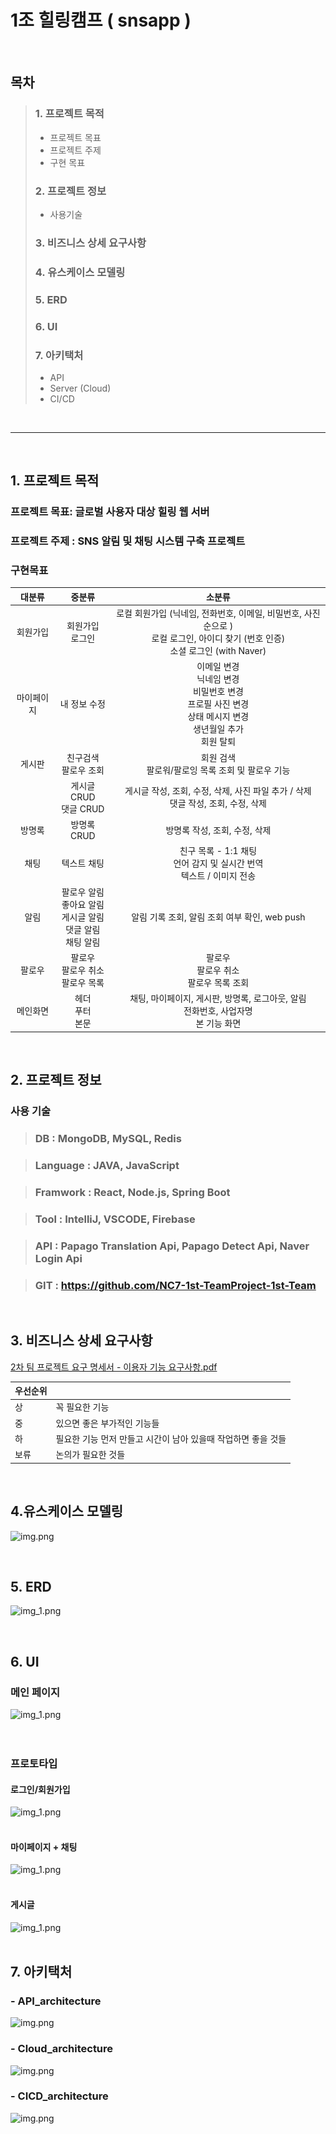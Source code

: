 # 1조 힐링캠프 ( snsapp )
<br/>

## 목차

>### 1. 프로젝트 목적
>   - 프로젝트 목표
>   - 프로젝트 주제
>   - 구현 목표
>### 2. 프로젝트 정보
>   - 사용기술
>### 3. 비즈니스 상세 요구사항
>### 4. 유스케이스 모델링
>### 5. ERD
>### 6. UI
>### 7. 아키택처
>   - API
>   - Server (Cloud)
>   - CI/CD
<br/>

---
</br>

## 1. 프로젝트 목적
### 프로젝트 목표: 글로벌 사용자 대상 힐링 웹 서버
### 프로젝트 주제 : SNS 알림 및 채팅 시스템 구축 프로젝트
### 구현목표

|  대분류  |                         중분류                         |                                              소분류                                           |
|:-----:|:---------------------------------------------------:|:------------------------------------------------------------------------------------------:|
| 회원가입  |                    회원가입<br/>로그인                     |  로컬 회원가입 (닉네임, 전화번호, 이메일, 비밀번호, 사진 순으로 )<br/>로컬 로그인, 아이디 찾기 (번호 인증)<br/> 소셜 로그인 (with Naver) |
| 마이페이지 |                    내 정보 수정<br/>                     |       이메일 변경<br/>닉네임 변경<br/>비밀번호 변경<br/>프로필 사진 변경 <br/>상태 메시지 변경<br/>생년월일 추가<br/>회원 탈퇴     |
|  게시판  |                   친구검색<br/>팔로우 조회                   |                               회원 검색<br/> 팔로워/팔로잉 목록 조회 및 팔로우 기능                            |
|       |                게시글 CRUD<br/>댓글 CRUD                 |           게시글 작성, 조회, 수정, 삭제, 사진 파일 추가 / 삭제 <br/> 댓글 작성, 조회, 수정, 삭제                                                                               |
|  방명록  |                      방명록 CRUD                       |                               방명록 작성, 조회, 수정, 삭제                                                             |
|  채팅   |                       텍스트 채팅                        |                            친구 목록 - 1:1 채팅<br/>언어 감지 및 실시간 번역<br/>텍스트 / 이미지 전송                                                                |
|  알림   |  팔로우 알림<br/>좋아요 알림<br/>게시글 알림<br/>댓글 알림<br/>채팅 알림   |           알림 기록 조회, 알림 조회 여부 확인, web push                                                                                 |
|  팔로우  |             팔로우<br/>팔로우 취소<br/>팔로우 목록	              |                   팔로우<br/>팔로우 취소<br/>팔로우 목록 조회                                                                         |
| 메인화면  |                  헤더<br/>푸터<br/>본문	                  |                 채팅, 마이페이지, 게시판, 방명록, 로그아웃, 알림<br/>전화번호, 사업자명<br/>본 기능 화면|

<br/>

## 2. 프로젝트 정보
### 사용 기술
> ### DB : MongoDB, MySQL, Redis

> ### Language : JAVA, JavaScript

> ### Framwork :  React, Node.js, Spring Boot

> ### Tool : IntelliJ, VSCODE, Firebase

> ### API :  Papago Translation Api, Papago Detect Api, Naver Login Api

> ### GIT : https://github.com/NC7-1st-TeamProject-1st-Team

<br/>

## 3. 비즈니스 상세 요구사항

[2차 팀 프로젝트 요구 명세서 - 이용자 기능 요구사항.pdf](2%EC%B0%A8%20%ED%8C%80%20%ED%94%84%EB%A1%9C%EC%A0%9D%ED%8A%B8%20%EC%9A%94%EA%B5%AC%20%EB%AA%85%EC%84%B8%EC%84%9C%20-%20%EC%9D%B4%EC%9A%A9%EC%9E%90%20%EA%B8%B0%EB%8A%A5%20%EC%9A%94%EA%B5%AC%EC%82%AC%ED%95%AD.pdf)


| 우선순위 |                                     |
|------|-------------------------------------|
| 상    | 꼭 필요한 기능                            |
| 중    | 있으면 좋은 부가적인 기능들                     |
| 하    | 필요한 기능 먼저 만들고 시간이 남아 있을때 작업하면 좋을 것들 |
| 보류   | 논의가 필요한 것들                          |

<br/>

## 4.유스케이스 모델링
![img.png](./docs/image/2nd_usecase.png)

<br/>

## 5. ERD
![img_1.png](./docs/image/ERD.png)

<br/>

## 6. UI
### 메인 페이지
![img_1.png](./docs/image/UI1.png)
<br/><br/><br/>

### 프로토타입
#### 로그인/회원가입
![img_1.png](./docs/image/UI_prototype_로그인:회원가입.png)
<br/><br/>

#### 마이페이지 + 채팅
![img_1.png](./docs/image/UI_prototype_마이페이지.png)
<br/><br/>

#### 게시글
![img_1.png](./docs/image/UI_prototype_게시글.png)
<br/><br/>


## 7. 아키택처
### - API_architecture
  ![img.png](./docs/image/API_architecture.png)
### - Cloud_architecture
  ![img.png](./CICD/server_architecture.png) 
### - CICD_architecture
  ![img.png](./CICD/CICD_architecture.png)
